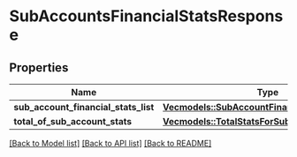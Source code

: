 # SubAccountsFinancialStatsResponse

## Properties

Name | Type | Description | Notes
------------ | ------------- | ------------- | -------------
**sub_account_financial_stats_list** | [**Vec<models::SubAccountFinancialStatsResponse>**](SubAccountFinancialStatsResponse.md) |  | 
**total_of_sub_account_stats** | [**Vec<models::TotalStatsForSubAccountGroup>**](TotalStatsForSubAccountGroup.md) |  | 

[[Back to Model list]](../README.md#documentation-for-models) [[Back to API list]](../README.md#documentation-for-api-endpoints) [[Back to README]](../README.md)


